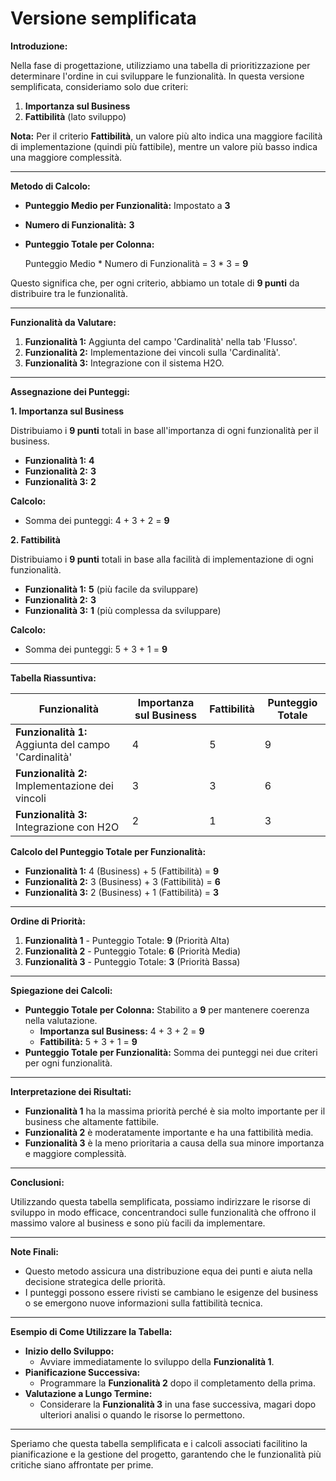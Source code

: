# Versione semplificata

**Introduzione:**

Nella fase di progettazione, utilizziamo una tabella di prioritizzazione per determinare l'ordine in cui sviluppare le funzionalità. In questa versione semplificata, consideriamo solo due criteri:

1. **Importanza sul Business**
2. **Fattibilità** (lato sviluppo)

**Nota:** Per il criterio **Fattibilità**, un valore più alto indica una maggiore facilità di implementazione (quindi più fattibile), mentre un valore più basso indica una maggiore complessità.

***

**Metodo di Calcolo:**

* **Punteggio Medio per Funzionalità:** Impostato a **3**
* **Numero di Funzionalità:** **3**
*   **Punteggio Totale per Colonna:**

    Punteggio Medio \* Numero di Funzionalità = 3 \* 3 = **9**

Questo significa che, per ogni criterio, abbiamo un totale di **9 punti** da distribuire tra le funzionalità.

***

**Funzionalità da Valutare:**

1. **Funzionalità 1:** Aggiunta del campo 'Cardinalità' nella tab 'Flusso'.
2. **Funzionalità 2:** Implementazione dei vincoli sulla 'Cardinalità'.
3. **Funzionalità 3:** Integrazione con il sistema H2O.

***

**Assegnazione dei Punteggi:**

**1. Importanza sul Business**

Distribuiamo i **9 punti** totali in base all'importanza di ogni funzionalità per il business.

* **Funzionalità 1:** **4**
* **Funzionalità 2:** **3**
* **Funzionalità 3:** **2**

**Calcolo:**

* Somma dei punteggi: 4 + 3 + 2 = **9**

**2. Fattibilità**

Distribuiamo i **9 punti** totali in base alla facilità di implementazione di ogni funzionalità.

* **Funzionalità 1:** **5** (più facile da sviluppare)
* **Funzionalità 2:** **3**
* **Funzionalità 3:** **1** (più complessa da sviluppare)

**Calcolo:**

* Somma dei punteggi: 5 + 3 + 1 = **9**

***

**Tabella Riassuntiva:**

| Funzionalità                                         | Importanza sul Business | Fattibilità | Punteggio Totale |
| ---------------------------------------------------- | ----------------------- | ----------- | ---------------- |
| **Funzionalità 1:** Aggiunta del campo 'Cardinalità' | 4                       | 5           | 9                |
| **Funzionalità 2:** Implementazione dei vincoli      | 3                       | 3           | 6                |
| **Funzionalità 3:** Integrazione con H2O             | 2                       | 1           | 3                |

**Calcolo del Punteggio Totale per Funzionalità:**

* **Funzionalità 1:** 4 (Business) + 5 (Fattibilità) = **9**
* **Funzionalità 2:** 3 (Business) + 3 (Fattibilità) = **6**
* **Funzionalità 3:** 2 (Business) + 1 (Fattibilità) = **3**

***

**Ordine di Priorità:**

1. **Funzionalità 1** - Punteggio Totale: **9** (Priorità Alta)
2. **Funzionalità 2** - Punteggio Totale: **6** (Priorità Media)
3. **Funzionalità 3** - Punteggio Totale: **3** (Priorità Bassa)

***

**Spiegazione dei Calcoli:**

* **Punteggio Totale per Colonna:** Stabilito a **9** per mantenere coerenza nella valutazione.
  * **Importanza sul Business:** 4 + 3 + 2 = **9**
  * **Fattibilità:** 5 + 3 + 1 = **9**
* **Punteggio Totale per Funzionalità:** Somma dei punteggi nei due criteri per ogni funzionalità.

***

**Interpretazione dei Risultati:**

* **Funzionalità 1** ha la massima priorità perché è sia molto importante per il business che altamente fattibile.
* **Funzionalità 2** è moderatamente importante e ha una fattibilità media.
* **Funzionalità 3** è la meno prioritaria a causa della sua minore importanza e maggiore complessità.

***

**Conclusioni:**

Utilizzando questa tabella semplificata, possiamo indirizzare le risorse di sviluppo in modo efficace, concentrandoci sulle funzionalità che offrono il massimo valore al business e sono più facili da implementare.

***

**Note Finali:**

* Questo metodo assicura una distribuzione equa dei punti e aiuta nella decisione strategica delle priorità.
* I punteggi possono essere rivisti se cambiano le esigenze del business o se emergono nuove informazioni sulla fattibilità tecnica.

***

**Esempio di Come Utilizzare la Tabella:**

* **Inizio dello Sviluppo:**
  * Avviare immediatamente lo sviluppo della **Funzionalità 1**.
* **Pianificazione Successiva:**
  * Programmare la **Funzionalità 2** dopo il completamento della prima.
* **Valutazione a Lungo Termine:**
  * Considerare la **Funzionalità 3** in una fase successiva, magari dopo ulteriori analisi o quando le risorse lo permettono.

***

Speriamo che questa tabella semplificata e i calcoli associati facilitino la pianificazione e la gestione del progetto, garantendo che le funzionalità più critiche siano affrontate per prime.
